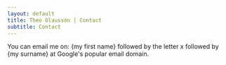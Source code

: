 ```yaml
---
layout: default
title: Theo Olausson | Contact
subtitle: Contact
---
```

<p> You can email me on: {my first name} followed by the letter x followed
    by {my surname} at Google's popular email domain.
</p>
